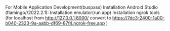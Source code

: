  For Mobile Application Development(buspass)
Installation Android Studio (flamingo//2022.2.1):
Installation emulator(run app)
Installation ngrok tools (for localhost from http://127.0.0.1:8000/ convert  to   https://7dc3-2400-1a00-b040-2323-9a-aabb-df69-87f4.ngrok-free.app )
